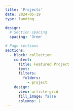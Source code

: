 ```yaml
---
title: 'Projects'
date: 2024-05-19
type: landing

design:
  # Section spacing
  spacing: '3rem'

# Page sections
sections:
  - block: collection
    content:
      title: Featured Project
      text:
      filters:
        folders:
          - project
    design:
      view: article-grid
      fill_image: false
      columns: 1
---
```

